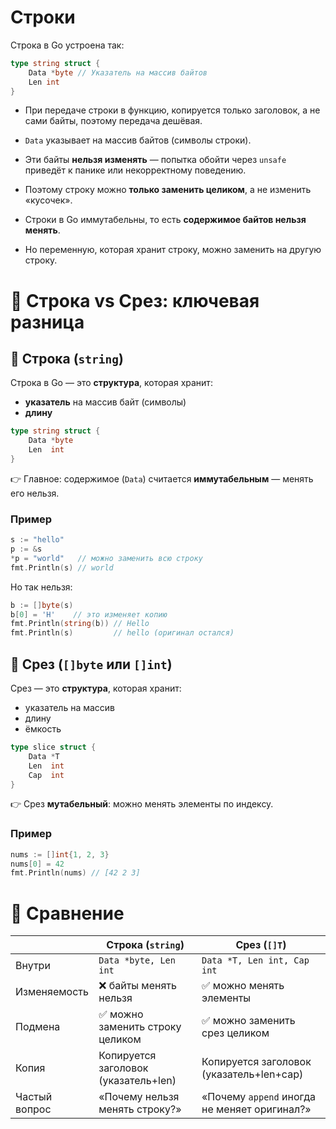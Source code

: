 # Строки

Строка в Go устроена так:

```go
type string struct {
	Data *byte // Указатель на массив байтов
	Len int
}
```

* При передаче строки в функцию, копируется только заголовок, а не сами байты, поэтому передача дешёвая.

* `Data` указывает на массив байтов (символы строки).

* Эти байты **нельзя изменять** — попытка обойти через `unsafe` приведёт к панике или некорректному поведению.

* Поэтому строку можно **только заменить целиком**, а не изменить «кусочек».

* Строки в Go иммутабельны, то есть **содержимое байтов нельзя менять**.

* Но переменную, которая хранит строку, можно заменить на другую строку.

# 📍 Строка vs Срез: ключевая разница

## 🔹 Строка (`string`)

Строка в Go — это **структура**, которая хранит:

- **указатель** на массив байт (символы)
- **длину**

```go
type string struct {
    Data *byte
    Len  int
}
```

👉 Главное: содержимое (`Data`) считается **иммутабельным** — менять его нельзя.

### Пример

```go
s := "hello"
p := &s
*p = "world"   // можно заменить всю строку
fmt.Println(s) // world
```

Но так нельзя:

```go
b := []byte(s)
b[0] = 'H'    // это изменяет копию
fmt.Println(string(b)) // Hello
fmt.Println(s)         // hello (оригинал остался)
```

## 🔹 Срез (`[]byte` или `[]int`)

Срез — это **структура**, которая хранит:

- указатель на массив
- длину
- ёмкость

```go
type slice struct {
    Data *T
    Len  int
    Cap  int
}
```

👉 Срез **мутабельный**: можно менять элементы по индексу.

### Пример

```go
nums := []int{1, 2, 3}
nums[0] = 42
fmt.Println(nums) // [42 2 3]
```

# 📍 Сравнение

|               | Строка (`string`)                    | Срез (`[]T`)                                 |
| ------------- | ------------------------------------ | -------------------------------------------- |
| Внутри        | `Data *byte, Len int`                | `Data *T, Len int, Cap int`                  |
| Изменяемость  | ❌ байты менять нельзя                | ✅ можно менять элементы                      |
| Подмена       | ✅ можно заменить строку целиком      | ✅ можно заменить срез целиком                |
| Копия         | Копируется заголовок (указатель+len) | Копируется заголовок (указатель+len+cap)     |
| Частый вопрос | «Почему нельзя менять строку?»       | «Почему `append` иногда не меняет оригинал?» |
